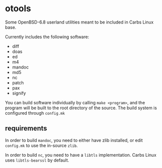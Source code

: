 otools
======

Some OpenBSD-6.8 userland utilities meant to be included in Carbs Linux base.

Currently includes the following software:
- diff
- doas
- ed
- m4
- mandoc
- md5
- nc
- patch
- pax
- signify

You can build software individually by calling `make <program>`, and the
program will be built to the root directory of the source. The build system is
configured through `config.mk`


requirements
------------

In order to build `mandoc`, you need to either have zlib installed, or edit
`config.mk` to use the in-source `zlib`.

In order to build `nc`, you need to have a `libtls` implementation. Carbs Linux
uses `libtls-bearssl` by default.

